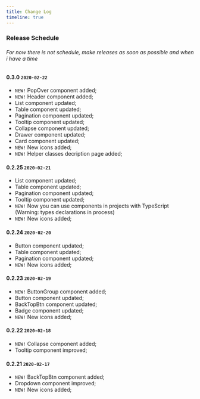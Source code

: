 ```yaml
---
title: Change Log
timeline: true
---
```


### Release Schedule

###### For now there is not schedule, make releases as soon as possible and when i have a time

#### 0.3.0 `2020-02-22`

- `NEW!` PopOver component added;
- `NEW!` Header component added;
- List component updated;
- Table component updated;
- Pagination component updated;
- Tooltip component updated;
- Collapse component updated;
- Drawer component updated;
- Card component updated;
- `NEW!` New icons added;
- `NEW!` Helper classes decription page added;

#### 0.2.25 `2020-02-21`

- List component updated;
- Table component updated;
- Pagination component updated;
- Tooltip component updated;
- `NEW!` Now you can use components in projects with TypeScript (Warning: types declarations in process)
- `NEW!` New icons added;

#### 0.2.24 `2020-02-20`

- Button component updated;
- Table component updated;
- Pagination component updated;
- `NEW!` New icons added;

#### 0.2.23 `2020-02-19`

- `NEW!` ButtonGroup component added;
- Button component updated;
- BackTopBtn component updated;
- Badge component updated;
- `NEW!` New icons added;

#### 0.2.22 `2020-02-18`

- `NEW!` Collapse component added;
- Tooltip component improved;

#### 0.2.21 `2020-02-17`

- `NEW!` BackTopBtn component added;
- Dropdown component improved;
- `NEW!` New icons added;
